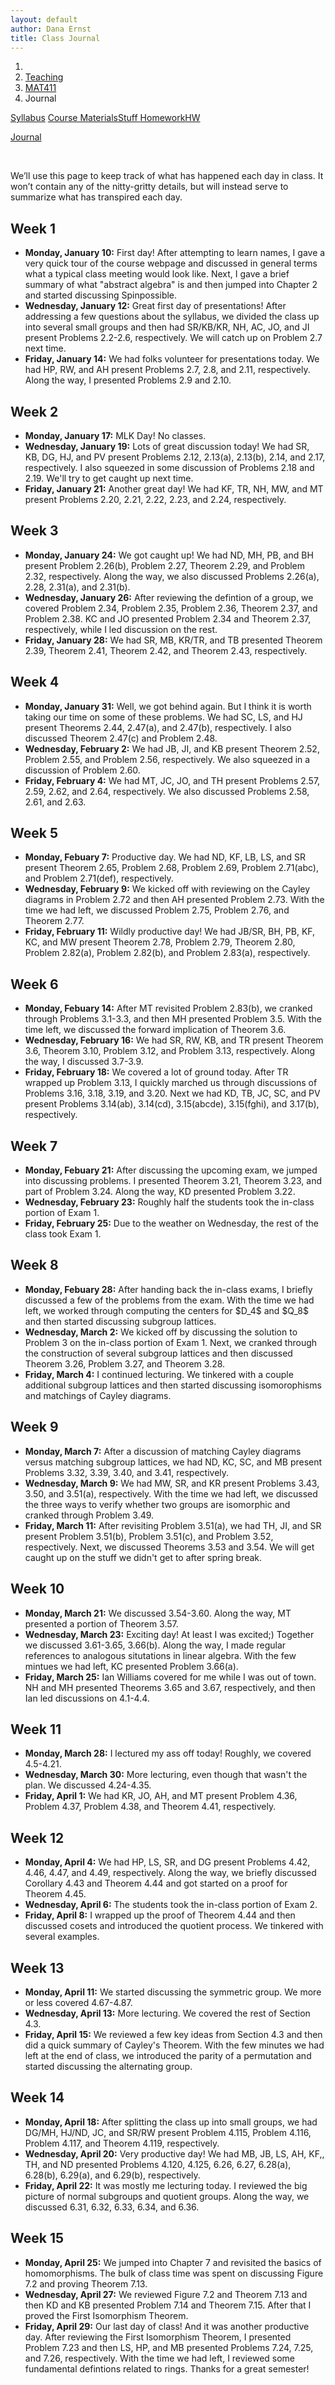 ```yaml
---
layout: default
author: Dana Ernst
title: Class Journal
---
```


<ol class="breadcrumb">
  <li><a href="/"><i class="fa fa-home"></i></a></li>
  <li><a href="/teaching/">Teaching</a></li>
  <li><a href="/teaching/mat411s22">MAT411</a></li>
  <li class="active">Journal</li>
</ol>

<div class="row">
<div class="col-xs-12">
<div class="btn-group btn-group-justified">
<a class="btn btn-default btn-success" href="{{site.baseurl}}/teaching/mat411s22/syllabus/">Syllabus</a>

<a class="btn btn-default btn-primary" href="{{site.baseurl}}/teaching/mat411s22/materials/">
<span class="hidden-xs">Course Materials</span><span class="visible-xs">Stuff</span>
</a>

<a class="btn btn-default btn-warning" href="{{site.baseurl}}/teaching/mat411s22/homework/">
<span class="hidden-xs">Homework</span><span class="visible-xs">HW</span>
</a>

<a class="btn btn-default btn-info" href="{{site.baseurl}}/teaching/mat411s22/journal/">Journal</a>
</div>
</div>
</div>

<br>

We’ll use this page to keep track of what has happened each day in class. It won’t contain any of the nitty-gritty details, but will instead serve to summarize what has transpired each day.

## Week 1 ##

<ul class="fa-ul">
  <li><i class="fa-li far fa-calendar-check"></i><b>Monday, January 10:</b> First day!  After attempting to learn names, I gave a very quick tour of the course webpage and discussed in general terms what a typical class meeting would look like.  Next, I gave a brief summary of what "abstract algebra" is and then jumped into Chapter 2 and started discussing Spinpossible.</li>
  <li><i class="fa-li far fa-calendar-check"></i><b>Wednesday, January 12:</b> Great first day of presentations!  After addressing a few questions about the syllabus, we divided the class up into several small groups and then had SR/KB/KR, NH, AC, JO, and JI present Problems 2.2-2.6, respectively.  We will catch up on Problem 2.7 next time.</li>
  <li><i class="fa-li far fa-calendar-check"></i><b>Friday, January 14:</b> We had folks volunteer for presentations today. We had HP, RW, and AH present Problems 2.7, 2.8, and 2.11, respectively.  Along the way, I presented Problems 2.9 and 2.10.</li>
</ul>

## Week 2 ##

<ul class="fa-ul">
  <li><i class="fa-li far fa-calendar-check"></i><b>Monday, January 17:</b> MLK Day! No classes.</li>
  <li><i class="fa-li far fa-calendar-check"></i><b>Wednesday, January 19:</b> Lots of great discussion today! We had SR, KB, DG, HJ, and PV present Problems 2.12, 2.13(a), 2.13(b), 2.14, and 2.17, respectively.  I also squeezed in some discussion of Problems 2.18 and 2.19.  We'll try to get caught up next time.</li>
  <li><i class="fa-li far fa-calendar-check"></i><b>Friday, January 21:</b> Another great day!  We had KF, TR, NH, MW, and MT present Problems 2.20, 2.21, 2.22, 2.23, and 2.24, respectively.</li>
</ul>

## Week 3 ##

<ul class="fa-ul">
  <li><i class="fa-li far fa-calendar-check"></i><b>Monday, January 24:</b> We got caught up! We had ND, MH, PB, and BH present Problem 2.26(b), Problem 2.27, Theorem 2.29, and Problem 2.32, respectively.  Along the way, we also discussed Problems 2.26(a), 2.28, 2.31(a), and 2.31(b).</li>
  <li><i class="fa-li far fa-calendar-check"></i><b>Wednesday, January 26:</b> After reviewing the defintion of a group, we covered Problem 2.34, Problem 2.35, Problem 2.36, Theorem 2.37, and Problem 2.38. KC and JO presented Problem 2.34 and Theorem 2.37, respectively, while I led discussion on the rest.</li>
  <li><i class="fa-li far fa-calendar-check"></i><b>Friday, January 28:</b> We had SR, MB, KR/TR, and TB presented Theorem 2.39, Theorem 2.41, Theorem 2.42, and Theorem 2.43, respectively.</li>
</ul>

## Week 4 ##

<ul class="fa-ul">
  <li><i class="fa-li far fa-calendar-check"></i><b>Monday, January 31:</b> Well, we got behind again.  But I think it is worth taking our time on some of these problems.  We had SC, LS, and HJ present Theorems 2.44, 2.47(a), and 2.47(b), respectively.  I also discussed Theorem 2.47(c) and Problem 2.48.</li>
  <li><i class="fa-li far fa-calendar-check"></i><b>Wednesday, February 2:</b> We had JB, JI, and KB present Theorem 2.52, Problem 2.55, and Problem 2.56, respectively.  We also squeezed in a discussion of Problem 2.60.</li>
  <li><i class="fa-li far fa-calendar-check"></i><b>Friday, February 4:</b> We had MT, JC, JO, and TH present Problems 2.57, 2.59, 2.62, and 2.64, respectively.  We also discussed Problems 2.58, 2.61, and 2.63.</li>
</ul>

## Week 5 ##

<ul class="fa-ul">
  <li><i class="fa-li far fa-calendar-check"></i><b>Monday, Febuary 7:</b> Productive day.  We had ND, KF, LB, LS, and SR present Theorem 2.65, Problem 2.68, Problem 2.69, Problem 2.71(abc), and Problem 2.71(def), respectively.</li>
  <li><i class="fa-li far fa-calendar-check"></i><b>Wednesday, February 9:</b> We kicked off with reviewing on the Cayley diagrams in Problem 2.72 and then AH presented Problem 2.73. With the time we had left, we discussed Problem 2.75, Problem 2.76, and Theorem 2.77.</li>
  <li><i class="fa-li far fa-calendar-check"></i><b>Friday, February 11:</b> Wildly productive day!  We had JB/SR, BH, PB, KF, KC, and MW present Theorem 2.78, Problem 2.79, Theorem 2.80, Problem 2.82(a), Problem 2.82(b), and Problem 2.83(a), respectively.</li>
</ul>

## Week 6 ##

<ul class="fa-ul">
  <li><i class="fa-li far fa-calendar-check"></i><b>Monday, Febuary 14:</b> After MT revisited Problem 2.83(b), we cranked through Problems 3.1-3.3, and then MH presented Problem 3.5.  With the time left, we discussed the forward implication of Theorem 3.6.</li>
  <li><i class="fa-li far fa-calendar-check"></i><b>Wednesday, February 16:</b> We had SR, RW, KB, and TR present Theorem 3.6, Theorem 3.10, Problem 3.12, and Problem 3.13, respectively.  Along the way, I discussed 3.7-3.9.</li>
  <li><i class="fa-li far fa-calendar-check"></i><b>Friday, February 18:</b> We covered a lot of ground today.  After TR wrapped up Problem 3.13, I quickly marched us through discussions of Problems 3.16, 3.18, 3.19, and 3.20.  Next we had KD, TB, JC, SC, and PV present Problems 3.14(ab), 3.14(cd), 3.15(abcde), 3.15(fghi), and 3.17(b), respectively.</li>
</ul>

## Week 7 ##

<ul class="fa-ul">
  <li><i class="fa-li far fa-calendar-check"></i><b>Monday, Febuary 21:</b> After discussing the upcoming exam, we jumped into discussing problems. I presented Theorem 3.21, Theorem 3.23, and part of Problem 3.24.  Along the way, KD presented Problem 3.22.</li>
  <li><i class="fa-li far fa-calendar-check"></i><b>Wednesday, February 23:</b> Roughly half the students took the in-class portion of Exam 1.</li>
  <li><i class="fa-li far fa-calendar-check"></i><b>Friday, February 25:</b> Due to the weather on Wednesday, the rest of the class took Exam 1.</li>
</ul>

## Week 8 ##

<ul class="fa-ul">
  <li><i class="fa-li far fa-calendar-check"></i><b>Monday, Febuary 28:</b> After handing back the in-class exams, I briefly discussed a few of the problems from the exam. With the time we had left, we worked through computing the centers for $D_4$ and $Q_8$ and then started discussing subgroup lattices.</li>
  <li><i class="fa-li far fa-calendar-check"></i><b>Wednesday, March 2:</b> We kicked off by discussing the solution to Problem 3 on the in-class portion of Exam 1. Next, we cranked through the construction of several subgroup lattices and then discussed Theorem 3.26, Problem 3.27, and Theorem 3.28.</li>
  <li><i class="fa-li far fa-calendar-check"></i><b>Friday, March 4:</b> I continued lecturing. We tinkered with a couple additional subgroup lattices and then started discussing isomorophisms and matchings of Cayley diagrams.</li>
</ul>

## Week 9 ##

<ul class="fa-ul">
  <li><i class="fa-li far fa-calendar-check"></i><b>Monday, March 7:</b> After a discussion of matching Cayley diagrams versus matching subgroup lattices, we had ND, KC, SC, and MB present Problems 3.32, 3.39, 3.40, and 3.41, respectively.</li>
  <li><i class="fa-li far fa-calendar-check"></i><b>Wednesday, March 9:</b> We had MW, SR, and KR present Problems 3.43, 3.50, and 3.51(a), respectively. With the time we had left, we discussed the three ways to verify whether two groups are isomorphic and cranked through Problem 3.49.</li>
  <li><i class="fa-li far fa-calendar-check"></i><b>Friday, March 11:</b> After revisiting Problem 3.51(a), we had TH, JI, and SR present Problem 3.51(b), Problem 3.51(c), and Problem 3.52, respectively. Next, we discussed Theorems 3.53 and 3.54.  We will get caught up on the stuff we didn't get to after spring break.</li>
</ul>

## Week 10 ##

<ul class="fa-ul">
  <li><i class="fa-li far fa-calendar-check"></i><b>Monday, March 21:</b> We discussed 3.54-3.60.  Along the way, MT presented a portion of Theorem 3.57.</li>
  <li><i class="fa-li far fa-calendar-check"></i><b>Wednesday, March 23:</b> Exciting day!  At least I was excited;) Together we discussed 3.61-3.65, 3.66(b). Along the way, I made regular references to analogous situtations in linear algebra.  With the few mintues we had left, KC presented Problem 3.66(a).</li>
  <li><i class="fa-li far fa-calendar-check"></i><b>Friday, March 25:</b> Ian Williams covered for me while I was out of town. NH and MH presented Theorems 3.65 and 3.67, respectively, and then Ian led discussions on 4.1-4.4.</li>
</ul>

## Week 11 ##

<ul class="fa-ul">
  <li><i class="fa-li far fa-calendar-check"></i><b>Monday, March 28:</b> I lectured my ass off today!  Roughly, we covered 4.5-4.21.</li>
  <li><i class="fa-li far fa-calendar-check"></i><b>Wednesday, March 30:</b> More lecturing, even though that wasn't the plan. We discussed 4.24-4.35.</li>
  <li><i class="fa-li far fa-calendar-check"></i><b>Friday, April 1:</b> We had KR, JO, AH, and MT present Problem 4.36, Problem 4.37, Problem 4.38, and Theorem 4.41, respectively.</li>
</ul>

## Week 12 ##

<ul class="fa-ul">
  <li><i class="fa-li far fa-calendar-check"></i><b>Monday, April 4:</b> We had HP, LS, SR, and DG present Problems 4.42, 4.46, 4.47, and 4.49, respectively.  Along the way, we briefly discussed Corollary 4.43 and Theorem 4.44 and got started on a proof for Theorem 4.45.</li>
  <li><i class="fa-li far fa-calendar-check"></i><b>Wednesday, April 6:</b> The students took the in-class portion of Exam 2.</li>
  <li><i class="fa-li far fa-calendar-check"></i><b>Friday, April 8:</b> I wrapped up the proof of Theorem 4.44 and then discussed cosets and introduced the quotient process. We tinkered with several examples.</li>
</ul>

## Week 13 ##

<ul class="fa-ul">
  <li><i class="fa-li far fa-calendar-check"></i><b>Monday, April 11:</b> We started discussing the symmetric group.  We more or less covered 4.67-4.87.</li>
  <li><i class="fa-li far fa-calendar-check"></i><b>Wednesday, April 13:</b> More lecturing.  We covered the rest of Section 4.3.</li>
  <li><i class="fa-li far fa-calendar-check"></i><b>Friday, April 15:</b> We reviewed a few key ideas from Section 4.3 and then did a quick summary of Cayley's Theorem.  With the few minutes we had left at the end of class, we introduced the parity of a permutation and started discussing the alternating group.</li>
</ul>

## Week 14 ##

<ul class="fa-ul">
  <li><i class="fa-li far fa-calendar-check"></i><b>Monday, April 18:</b> After splitting the class up into small groups, we had DG/MH, HJ/ND, JC, and SR/RW present Problem 4.115, Problem 4.116, Problem 4.117, and Theorem 4.119, respectively.</li>
  <li><i class="fa-li far fa-calendar-check"></i><b>Wednesday, April 20:</b> Very productive day!  We had MB, JB, LS, AH, KF,, TH, and ND presented Problems 4.120, 4.125, 6.26, 6.27, 6.28(a), 6.28(b), 6.29(a), and 6.29(b), respectively.</li>
  <li><i class="fa-li far fa-calendar-check"></i><b>Friday, April 22:</b> It was mostly me lecturing today.  I reviewed the big picture of normal subgroups and quotient groups.  Along the way, we discussed 6.31, 6.32, 6.33, 6.34, and 6.36.</li>
</ul>

## Week 15 ##

<ul class="fa-ul">
  <li><i class="fa-li far fa-calendar-check"></i><b>Monday, April 25:</b> We jumped into Chapter 7 and revisited the basics of homomorphisms. The bulk of class time was spent on discussing Figure 7.2 and proving Theorem 7.13.</li>
  <li><i class="fa-li far fa-calendar-check"></i><b>Wednesday, April 27:</b> We reviewed Figure 7.2 and Theorem 7.13 and then KD and KB presented Problem 7.14 and Theorem 7.15. After that I proved the First Isomorphism Theorem.</li>
  <li><i class="fa-li far fa-calendar-check"></i><b>Friday, April 29:</b> Our last day of class!  And it was another productive day.  After reviewing the First Isomorphism Theorem, I presented Problem 7.23 and then LS, HP, and MB presented Problems 7.24, 7.25, and 7.26, respectively.  With the time we had left, I reviewed some fundamental defintions related to rings. Thanks for a great semester!</li>
</ul>
